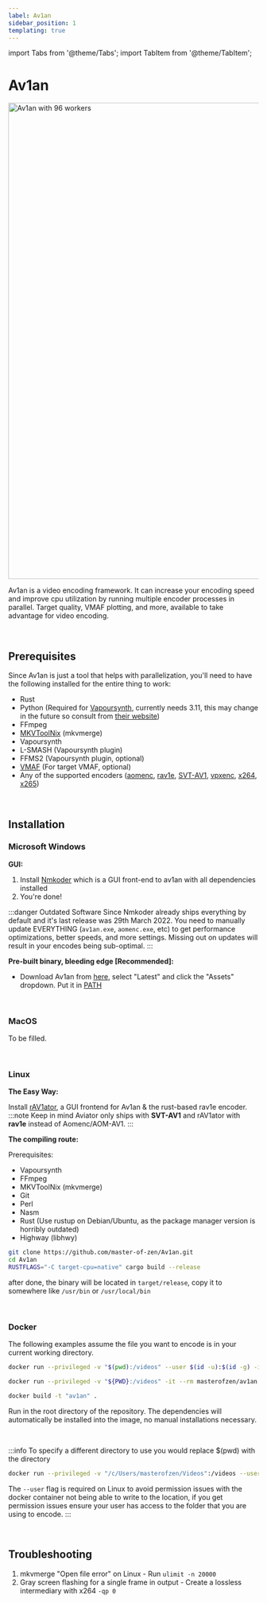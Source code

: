 ```yaml
---
label: Av1an
sidebar_position: 1
templating: true
---
```


import Tabs from '@theme/Tabs';
import TabItem from '@theme/TabItem';

# Av1an

<picture>
    <source srcset="https://raw.githubusercontent.com/av1-community-contributors/av1-wiki.github.io/main/static/img/av1an_96_workers.avif" type="image/avif" />
    <img src="https://autumn.revolt.chat/attachments/K3OhOCAy9bkUCkImek_q3-t6q3zctbn9SbWW-_RI19/av1an_96_workers.webp" alt="Av1an with 96 workers" width="1703" height="958" />
</picture>

Av1an is a video encoding framework. It can increase your encoding speed and improve cpu utilization by running multiple encoder processes in parallel. Target quality, VMAF plotting, and more, available to take advantage for video encoding.

&nbsp;&nbsp;
## Prerequisites
Since Av1an is just a tool that helps with parallelization, you'll need to have the following installed for the entire thing to work: 
- Rust
- Python (Required for [Vapoursynth](../filtering/vapoursynth.md), currently needs 3.11, this may change in the future so consult from [their website](http://www.vapoursynth.com/doc/installation.html))
- FFmpeg
- [MKVToolNix](../utilities/MKVToolNix.md) (mkvmerge)
- Vapoursynth
- L-SMASH (Vapoursynth plugin)
- FFMS2 (Vapoursynth plugin, optional)
- [VMAF](../metrics/VMAF.md) (For target VMAF, optional)
- Any of the supported encoders ([aomenc](../encoders/aomenc.md), [rav1e](../encoders/rav1e.md), [SVT-AV1](../encoders/SVT-AV1.md), [vpxenc](../encoders/vpxenc.md), [x264](../encoders/x264.md), [x265](../encoders/x265.md))

&nbsp;&nbsp;
## Installation
### Microsoft Windows
**GUI:**
1. Install [Nmkoder](../utilities/nmkoder.md) which is a GUI front-end to av1an with all dependencies installed
2. You're done!

:::danger Outdated Software
Since Nmkoder already ships everything by default and it's last release was 29th March 2022. You need to manually update EVERYTHING (``av1an.exe``, ``aomenc.exe``, etc) to get performance optimizations, better speeds, and more settings. Missing out on updates will result in your encodes being sub-optimal.
:::


**Pre-built binary, bleeding edge [Recommended]:**

- Download Av1an from [here](https://github.com/master-of-zen/Av1an/releases), select "Latest" and click the "Assets" dropdown. Put it in [PATH](https://www.maketecheasier.com/what-is-the-windows-path)

&nbsp;&nbsp;
### MacOS

To be filled.

&nbsp;&nbsp;
### Linux

**The Easy Way:** 

Install [rAV1ator](../utilities/rAV1ator.md), a GUI frontend for Av1an & the rust-based rav1e encoder.
:::note
Keep in mind Aviator only ships with **SVT-AV1** and rAV1ator with **rav1e** instead of Aomenc/AOM-AV1.
:::
&nbsp;&nbsp;


**The compiling route:**

Prerequisites: 
- Vapoursynth
- FFmpeg
- MKVToolNix (mkvmerge)
- Git
- Perl
- Nasm
- Rust (Use rustup on Debian/Ubuntu, as the package manager version is horribly outdated)
- Highway (libhwy)

```bash
git clone https://github.com/master-of-zen/Av1an.git
cd Av1an
RUSTFLAGS="-C target-cpu=native" cargo build --release
```

after done, the binary will be located in ``target/release``, copy it to somewhere like ``/usr/bin`` or ``/usr/local/bin``

&nbsp;&nbsp;

### Docker
The following examples assume the file you want to encode is in your current working directory.

<Tabs>
  <TabItem value="windows" label="Windows" default>

   ```bash
   docker run --privileged -v "$(pwd):/videos" --user $(id -u):$(id -g) -it --rm masterofzen/av1an:latest -i S01E01.mkv {options}
   ```
  </TabItem>
  <TabItem value="linux" label="Linux">

   ```bash
   docker run --privileged -v "${PWD}:/videos" -it --rm masterofzen/av1an:latest -i S01E01.mkv {options}
   ```
  </TabItem>
  <TabItem value="build" label="Manual Build">

   ```bash
   docker build -t "av1an" .
   ```
   Run in the root directory of the repository. The dependencies will automatically be installed into the image, no manual installations necessary.
  </TabItem>
</Tabs>


&nbsp;&nbsp;

:::info
To specify a different directory to use you would replace $(pwd) with the directory

```bash
docker run --privileged -v "/c/Users/masterofzen/Videos":/videos --user $(id -u):$(id -g) -it --rm masterofzen/av1an:latest -i S01E01.mkv {options}
```

The ``--user`` flag is required on Linux to avoid permission issues with the docker container not being able to write to the location, if you get permission issues ensure your user has access to the folder that you are using to encode.
:::

&nbsp;&nbsp;

## Troubleshooting

1. mkvmerge "Open file error" on Linux - Run ``ulimit -n 20000``
2. Gray screen flashing for a single frame in output - Create a lossless intermediary with x264 ``-qp 0``
